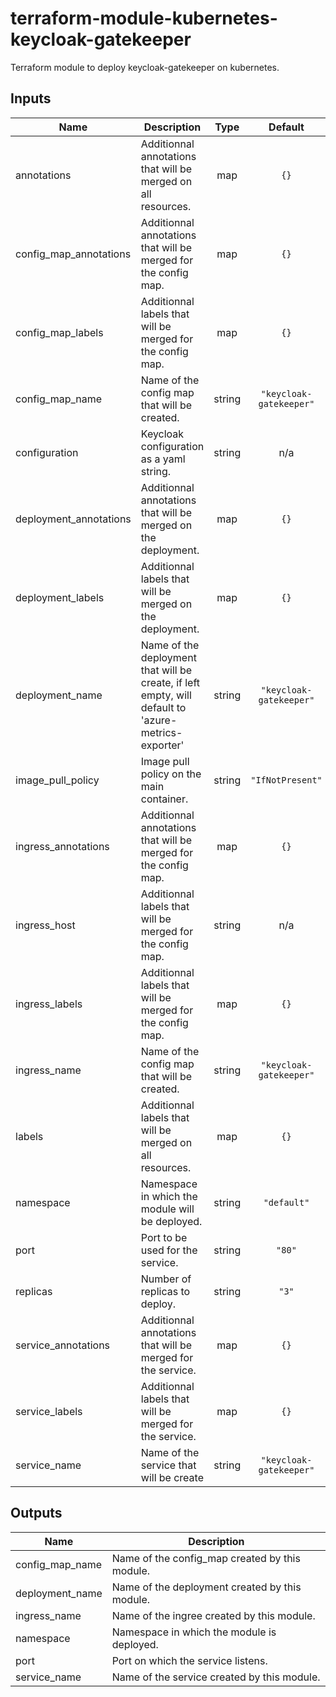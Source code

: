 # terraform-module-kubernetes-keycloak-gatekeeper

Terraform module to deploy keycloak-gatekeeper on kubernetes.

<!-- BEGINNING OF PRE-COMMIT-TERRAFORM DOCS HOOK -->
## Inputs

| Name | Description | Type | Default | Required |
|------|-------------|:----:|:-----:|:-----:|
| annotations | Additionnal annotations that will be merged on all resources. | map | `{}` | no |
| config\_map\_annotations | Additionnal annotations that will be merged for the config map. | map | `{}` | no |
| config\_map\_labels | Additionnal labels that will be merged for the config map. | map | `{}` | no |
| config\_map\_name | Name of the config map that will be created. | string | `"keycloak-gatekeeper"` | no |
| configuration | Keycloak configuration as a yaml string. | string | n/a | yes |
| deployment\_annotations | Additionnal annotations that will be merged on the deployment. | map | `{}` | no |
| deployment\_labels | Additionnal labels that will be merged on the deployment. | map | `{}` | no |
| deployment\_name | Name of the deployment that will be create, if left empty, will default to 'azure-metrics-exporter' | string | `"keycloak-gatekeeper"` | no |
| image\_pull\_policy | Image pull policy on the main container. | string | `"IfNotPresent"` | no |
| ingress\_annotations | Additionnal annotations that will be merged for the config map. | map | `{}` | no |
| ingress\_host | Additionnal labels that will be merged for the config map. | string | n/a | yes |
| ingress\_labels | Additionnal labels that will be merged for the config map. | map | `{}` | no |
| ingress\_name | Name of the config map that will be created. | string | `"keycloak-gatekeeper"` | no |
| labels | Additionnal labels that will be merged on all resources. | map | `{}` | no |
| namespace | Namespace in which the module will be deployed. | string | `"default"` | no |
| port | Port to be used for the service. | string | `"80"` | no |
| replicas | Number of replicas to deploy. | string | `"3"` | no |
| service\_annotations | Additionnal annotations that will be merged for the service. | map | `{}` | no |
| service\_labels | Additionnal labels that will be merged for the service. | map | `{}` | no |
| service\_name | Name of the service that will be create | string | `"keycloak-gatekeeper"` | no |

## Outputs

| Name | Description |
|------|-------------|
| config\_map\_name | Name of the config_map created by this module. |
| deployment\_name | Name of the deployment created by this module. |
| ingress\_name | Name of the ingree created by this module. |
| namespace | Namespace in which the module is deployed. |
| port | Port on which the service listens. |
| service\_name | Name of the service created by this module. |

<!-- END OF PRE-COMMIT-TERRAFORM DOCS HOOK -->

